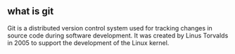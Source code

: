 ## what is git

Git is a distributed version control system used for tracking changes in source code during software development. It was created by Linus Torvalds in 2005 to support the development of the Linux kernel.
